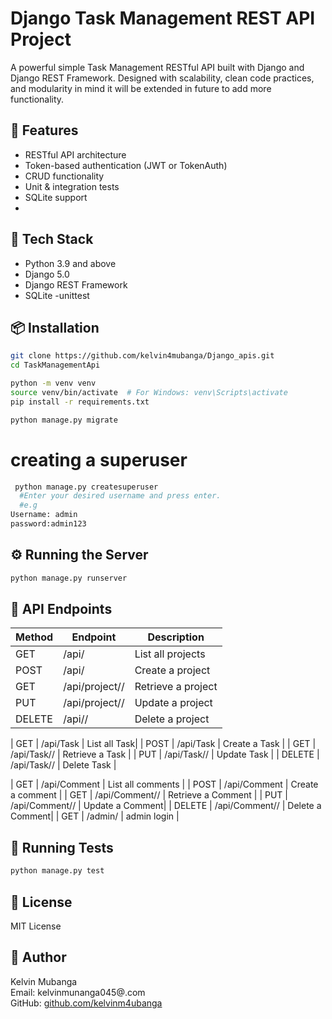# Django Task Management REST API Project

A powerful simple Task Management RESTful API built with Django and Django REST Framework. Designed with scalability, clean code practices, and modularity in mind it will be extended in future to add more functionality.

## 🚀 Features

- RESTful API architecture
- Token-based authentication (JWT or TokenAuth)
- CRUD functionality
- Unit & integration tests
- SQLite support
- 

## 🔧 Tech Stack

- Python 3.9 and above
- Django 5.0
- Django REST Framework
- SQLite 
-unittest

## 📦 Installation

```bash
git clone https://github.com/kelvin4mubanga/Django_apis.git
cd TaskManagementApi

python -m venv venv
source venv/bin/activate  # For Windows: venv\Scripts\activate
pip install -r requirements.txt

python manage.py migrate
```

# creating a superuser

```bash
 python manage.py createsuperuser
  #Enter your desired username and press enter.
  #e.g
Username: admin
password:admin123


```


## ⚙️ Running the Server

```bash
python manage.py runserver
```





## 🔗 API Endpoints

| Method | Endpoint | Description |
|--------|----------|-------------|
| GET    | /api/ | List all projects |
| POST   | /api/ | Create a project|
| GET    | /api/project/<id>/ | Retrieve a project|
| PUT    | /api/project/<id>/ | Update a project |
| DELETE | /api/<id>/ | Delete a project|

| GET    | /api/Task | List all Task|
| POST   | /api/Task | Create a Task |
| GET    | /api/Task/<id>/ | Retrieve a Task |
| PUT    | /api/Task/<id>/ | Update Task |
| DELETE | /api/Task/<id>/ | Delete Task |

| GET    | /api/Comment | List all comments |
| POST   | /api/Comment | Create a comment |
| GET    | /api/Comment/<id>/ | Retrieve a Comment |
| PUT    | /api/Comment/<id>/ | Update a Comment|
| DELETE | /api/Comment/<id>/ | Delete a Comment|
| GET    | /admin/ | admin login |


## 🧪 Running Tests

```bash
python manage.py test
```



## 📄 License

MIT License

## 👤 Author

Kelvin Mubanga  
Email: kelvinmunanga045@.com  
GitHub: [github.com/kelvinm4ubanga](https://github.com/kelvin4mubanga)


